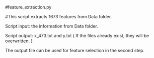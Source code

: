 #feature_extraction.py

#This script extracts 1673 features from Data folder.

Script input: the information from Data folder.

Script output: x_473.txt and y.txt ( If the files already exist, they will be overwritten. )

The output file can be used for feature selection in the second step.
